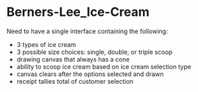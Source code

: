 # Berners-Lee_Ice-Cream

Need to have a single interface containing the following:
* 3 types of ice cream
* 3 possible size choices: single, double, or triple scoop
* drawing canvas that always has a cone
* ability to scoop ice cream based on ice cream selection type
* canvas clears after the options selected and drawn
* receipt tallies total of customer selection
